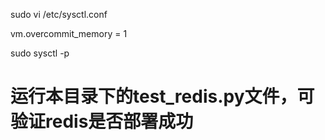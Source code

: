sudo vi /etc/sysctl.conf

vm.overcommit_memory = 1

sudo sysctl -p

# 运行本目录下的test_redis.py文件，可验证redis是否部署成功
